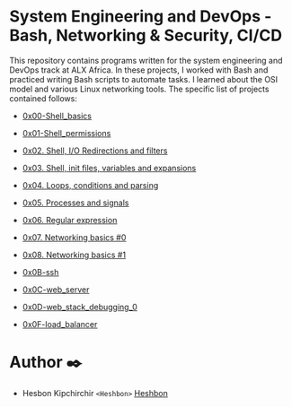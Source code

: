# System Engineering and DevOps - Bash, Networking & Security, CI/CD

This repository contains programs written for the system engineering and DevOps track at ALX Africa. In these projects, I worked with Bash and practiced writing Bash scripts to automate tasks. I learned about the OSI model and various Linux networking tools. The specific list of projects contained follows:

  + <u>[0x00-Shell_basics](https://github.com/Heshbon/alx-system_engineering-devops/tree/master/0x00-shell_basics)</u>

  + <u>[0x01-Shell_permissions](https://github.com/Heshbon/alx-system_engineering-devops/tree/master/0x01-shell_permissions)</u>

  + <u>[0x02. Shell, I/O Redirections and filters](https://github.com/Heshbon/alx-system_engineering-devops/tree/master/0x02-shell_redirections)</u>

  + <u>[0x03. Shell, init files, variables and expansions](https://github.com/Heshbon/alx-system_engineering-devops/tree/master/0x03-shell_variables_expansions)</u>

  + <u>[0x04. Loops, conditions and parsing](https://github.com/Heshbon/alx-system_engineering-devops/tree/master/0x04-loops_conditions_and_parsing)</u>

  + <u>[0x05. Processes and signals](https://github.com/Heshbon/alx-system_engineering-devops/tree/master/0x05-processes_and_signals)</u>

  + <u>[0x06. Regular expression](https://github.com/Heshbon/alx-system_engineering-devops/tree/master/0x06-regular_expressions)</u>

  + <u>[0x07. Networking basics #0](https://github.com/Heshbon/alx-system_engineering-devops/tree/master/0x07-networking_basics)</u>

  + <u>[0x08. Networking basics #1](https://github.com/Heshbon/alx-system_engineering-devops/tree/master/0x08-networking_basics_2)</u>

  + <u>[0x0B-ssh](https://github.com/Heshbon/alx-system_engineering-devops/tree/master/0x0B-ssh)</u>

  + <u>[0x0C-web_server](https://github.com/Heshbon/alx-system_engineering-devops/tree/master/0x0C-web_server)</u>

  + <u>[0x0D-web_stack_debugging_0](https://github.com/Heshbon/alx-system_engineering-devops/tree/master/0x0D-web_stack_debugging_0)</u>

  + <u>[0x0F-load_balancer](https://github.com/Heshbon/alx-system_engineering-devops/tree/master/0x0F-load_balancer)</u>


# Author ✒️

  + Hesbon Kipchirchir `<Heshbon>` [<u>Heshbon</u>](https://github.com/Heshbon)
